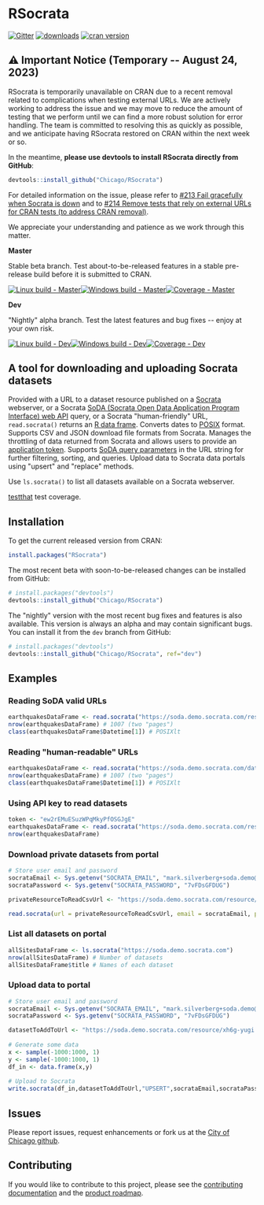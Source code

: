 RSocrata
========

[![Gitter](https://badges.gitter.im/gitterHQ/gitter.svg)](https://gitter.im/Chicago/RSocrata)
[![downloads](https://cranlogs.r-pkg.org/badges/RSocrata)](https://CRAN.R-project.org/package=RSocrata)
[![cran version](https://www.r-pkg.org/badges/version/RSocrata)](https://CRAN.R-project.org/package=RSocrata)

## :warning: Important Notice (Temporary -- August 24, 2023)

RSocrata is temporarily unavailable on CRAN due to a recent removal related to complications when testing external URLs. We are actively working to address the issue and we may move to reduce the amount of testing that we perform until we can find a more robust solution for error handling. The team is committed to resolving this as quickly as possible, and we anticipate having RSocrata restored on CRAN within the next week or so.

In the meantime, **please use devtools to install RSocrata directly from GitHub**:

```R
devtools::install_github("Chicago/RSocrata")
```

For detailed information on the issue, please refer to [#213 Fail gracefully when Socrata is down](https://github.com/Chicago/RSocrata/issues/213) and to [#214 Remove tests that rely on external URLs for CRAN tests (to address CRAN removal)](https://github.com/Chicago/RSocrata/issues/217). 

We appreciate your understanding and patience as we work through this matter.

**Master** 

Stable beta branch. Test about-to-be-released features in a stable pre-release build before it is submitted to CRAN.

[![Linux build - Master](https://img.shields.io/travis/Chicago/RSocrata/master.svg?style=flat-square&label=Linux%20build)](https://travis-ci.org/Chicago/RSocrata)[![Windows build - Master](https://img.shields.io/appveyor/ci/tomschenkjr/RSocrata/master.svg?style=flat-square&label=Windows%20build)](https://ci.appveyor.com/project/tomschenkjr/rsocrata/branch/master)[![Coverage - Master](https://img.shields.io/coveralls/Chicago/RSocrata/master.svg?style=flat-square&label=Coverage)](https://coveralls.io/github/Chicago/RSocrata?branch=master)

**Dev**

"Nightly" alpha branch. Test the latest features and bug fixes -- enjoy at your own risk.

[![Linux build - Dev](https://img.shields.io/travis/Chicago/RSocrata/dev.svg?style=flat-square&label=Linux%20build)](https://travis-ci.org/Chicago/RSocrata)[![Windows build - Dev](https://img.shields.io/appveyor/ci/tomschenkjr/RSocrata/dev.svg?style=flat-square&label=Windows%20build)](https://ci.appveyor.com/project/tomschenkjr/rsocrata/branch/dev)[![Coverage - Dev](https://img.shields.io/coveralls/Chicago/RSocrata/dev.svg?style=flat-square&label=Coverage)](https://coveralls.io/github/Chicago/RSocrata?branch=dev)

A tool for downloading and uploading Socrata datasets
-----------------------------------------------------

Provided with a URL to a dataset resource published on a [Socrata](https://www.tylertech.com/products/data-insights) webserver,
or a Socrata [SoDA (Socrata Open Data Application Program Interface) web API](https://dev.socrata.com) query,
or a Socrata "human-friendly" URL, ```read.socrata()```
returns an [R data frame](https://stat.ethz.ch/R-manual/R-devel/library/base/html/data.frame.html).
Converts dates to [POSIX](https://stat.ethz.ch/R-manual/R-devel/library/base/html/DateTimeClasses.html) format.
Supports CSV and JSON download file formats from Socrata.
Manages the throttling of data returned from Socrata and allows users to provide an [application token](https://dev.socrata.com/docs/app-tokens.html).
Supports [SoDA query parameters](https://dev.socrata.com/docs/queries.html) in the URL string for further filtering, sorting, and queries.
Upload data to Socrata data portals using "upsert" and "replace" methods.

Use ```ls.socrata()``` to list all datasets available on a Socrata webserver.

[testthat](https://cran.r-project.org/package=testthat) test coverage.

## Installation


To get the current released version from CRAN:

```R
install.packages("RSocrata")
```

The most recent beta with soon-to-be-released changes can be installed from GitHub:

```R
# install.packages("devtools")
devtools::install_github("Chicago/RSocrata")
```

The "nightly" version with the most recent bug fixes and features is also available. This version is always an alpha and may contain significant bugs. You can install it from the `dev` branch from GitHub:

```R
# install.packages("devtools")
devtools::install_github("Chicago/RSocrata", ref="dev")
```

Examples
--------

### Reading SoDA valid URLs
```r
earthquakesDataFrame <- read.socrata("https://soda.demo.socrata.com/resource/4334-bgaj.csv")
nrow(earthquakesDataFrame) # 1007 (two "pages")
class(earthquakesDataFrame$Datetime[1]) # POSIXlt
```

### Reading "human-readable" URLs
```r
earthquakesDataFrame <- read.socrata("https://soda.demo.socrata.com/dataset/USGS-Earthquakes-for-2012-11-01-API-School-Demo/4334-bgaj")
nrow(earthquakesDataFrame) # 1007 (two "pages")
class(earthquakesDataFrame$Datetime[1]) # POSIXlt
```

### Using API key to read datasets
```r
token <- "ew2rEMuESuzWPqMkyPfOSGJgE"
earthquakesDataFrame <- read.socrata("https://soda.demo.socrata.com/resource/4334-bgaj.csv", app_token = token)
nrow(earthquakesDataFrame)
```

### Download private datasets from portal
```r
# Store user email and password
socrataEmail <- Sys.getenv("SOCRATA_EMAIL", "mark.silverberg+soda.demo@socrata.com")
socrataPassword <- Sys.getenv("SOCRATA_PASSWORD", "7vFDsGFDUG")

privateResourceToReadCsvUrl <- "https://soda.demo.socrata.com/resource/a9g2-feh2.csv" # dataset

read.socrata(url = privateResourceToReadCsvUrl, email = socrataEmail, password = socrataPassword)
```

### List all datasets on portal
```r
allSitesDataFrame <- ls.socrata("https://soda.demo.socrata.com")
nrow(allSitesDataFrame) # Number of datasets
allSitesDataFrame$title # Names of each dataset
```

### Upload data to portal
```r
# Store user email and password
socrataEmail <- Sys.getenv("SOCRATA_EMAIL", "mark.silverberg+soda.demo@socrata.com")
socrataPassword <- Sys.getenv("SOCRATA_PASSWORD", "7vFDsGFDUG")

datasetToAddToUrl <- "https://soda.demo.socrata.com/resource/xh6g-yugi.json" # dataset
 
# Generate some data
x <- sample(-1000:1000, 1)
y <- sample(-1000:1000, 1)
df_in <- data.frame(x,y)
 
# Upload to Socrata
write.socrata(df_in,datasetToAddToUrl,"UPSERT",socrataEmail,socrataPassword)
```

## Issues

Please report issues, request enhancements or fork us at the [City of Chicago github](https://github.com/Chicago/RSocrata/issues).

## Contributing

If you would like to contribute to this project, please see the [contributing documentation](https://github.com/Chicago/RSocrata/blob/master/CONTRIBUTING.md) and the [product roadmap](https://github.com/Chicago/RSocrata/wiki/Roadmap#planned-releases).
